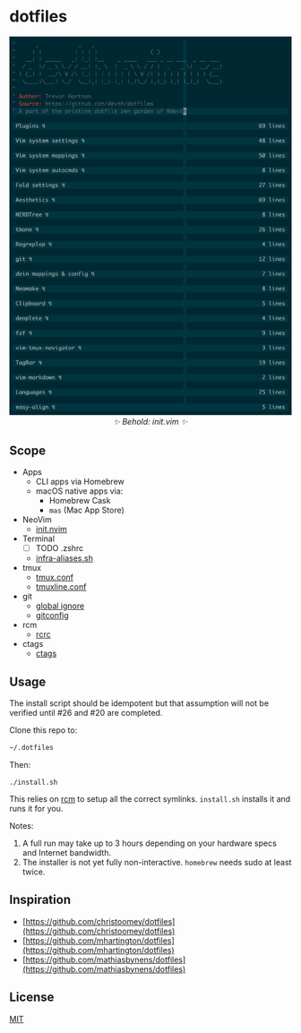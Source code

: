 # dotfiles

<p align="center">
  <img src="https://raw.githubusercontent.com/devth/dotfiles/master/assets/preview.png" />
  <br />
  <i>✨ Behold: init.vim ✨</i>
</p>

## Scope

- Apps
  - CLI apps via Homebrew
  - macOS native apps via:
    - Homebrew Cask
    - `mas` (Mac App Store)
- NeoVim
  - [init.nvim](config/nvim/init.vim)
- Terminal
  - [ ] TODO .zshrc
  - [infra-aliases.sh](infra-aliases.sh)
- tmux
  - [tmux.conf](tmux.conf)
  - [tmuxline.conf](tmuxline.conf)
- git
  - [global ignore](gitignore_global)
  - [gitconfig](gitconfig)
- rcm
  - [rcrc](rcrc)
- ctags
  - [ctags](ctags)

## Usage

The install script should be idempotent but that assumption will not be verified
until #26 and #20 are completed.

Clone this repo to:

```bash
~/.dotfiles
```

Then:

```shell
./install.sh
```

This relies on [rcm](https://github.com/thoughtbot/rcm) to setup all the correct
symlinks. `install.sh` installs it and runs it for you.

Notes:

1. A full run may take up to 3 hours depending on your hardware specs and
   Internet bandwidth.
1. The installer is not yet fully non-interactive. `homebrew` needs sudo at
   least twice.

## Inspiration

- [https://github.com/christoomey/dotfiles](https://github.com/christoomey/dotfiles)
- [https://github.com/mhartington/dotfiles](https://github.com/mhartington/dotfiles)
- [https://github.com/mathiasbynens/dotfiles](https://github.com/mathiasbynens/dotfiles)

## License

[MIT](LICENSE.md)
